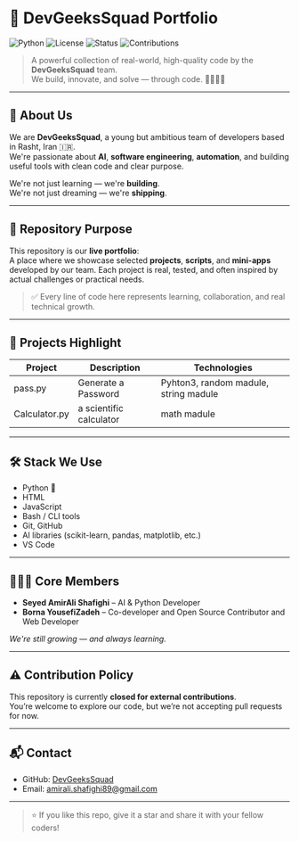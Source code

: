 # 🚀 DevGeeksSquad Portfolio

![Python](https://img.shields.io/badge/Python-3.13-blue)
![License](https://img.shields.io/badge/License-Apache_2.0-blue)
![Status](https://img.shields.io/badge/Status-Active-brightgreen)
![Contributions](https://img.shields.io/badge/Contributions-Closed-red)

> A powerful collection of real-world, high-quality code by the **DevGeeksSquad** team.  
> We build, innovate, and solve — through code. 👨‍💻👩‍💻

---

## 🧠 About Us

We are **DevGeeksSquad**, a young but ambitious team of developers based in Rasht, Iran 🇮🇷.  
We're passionate about **AI**, **software engineering**, **automation**, and building useful tools with clean code and clear purpose.

We're not just learning — we're **building**.  
We're not just dreaming — we're **shipping**.

---

## 📁 Repository Purpose

This repository is our **live portfolio**:  
A place where we showcase selected **projects**, **scripts**, and **mini-apps** developed by our team. Each project is real, tested, and often inspired by actual challenges or practical needs.

> ✅ Every line of code here represents learning, collaboration, and real technical growth.

---

## 🔧 Projects Highlight

| Project | Description | Technologies |
|--------|-------------|--------------|
|pass.py|Generate a Password|Pyhton3, random madule, string madule
|Calculator.py|a scientific calculator|math madule

---

## 🛠️ Stack We Use

- Python 🐍
- HTML
- JavaScript
- Bash / CLI tools
- Git, GitHub
- AI libraries (scikit-learn, pandas, matplotlib, etc.)
- VS Code

---

## 👨‍👦‍👦 Core Members

- **Seyed AmirAli Shafighi** – AI & Python Developer  
- **Borna YousefiZadeh** – Co-developer and Open Source Contributor and Web Developer

_We're still growing — and always learning._

---

## ⚠️ Contribution Policy

This repository is currently **closed for external contributions**.  
You’re welcome to explore our code, but we’re not accepting pull requests for now.

---

## 📬 Contact

- GitHub: [DevGeeksSquad](https://github.com/DevGeeksSquad)
- Email: amirali.shafighi89@gmail.com

---

> ⭐️ If you like this repo, give it a star and share it with your fellow coders!
